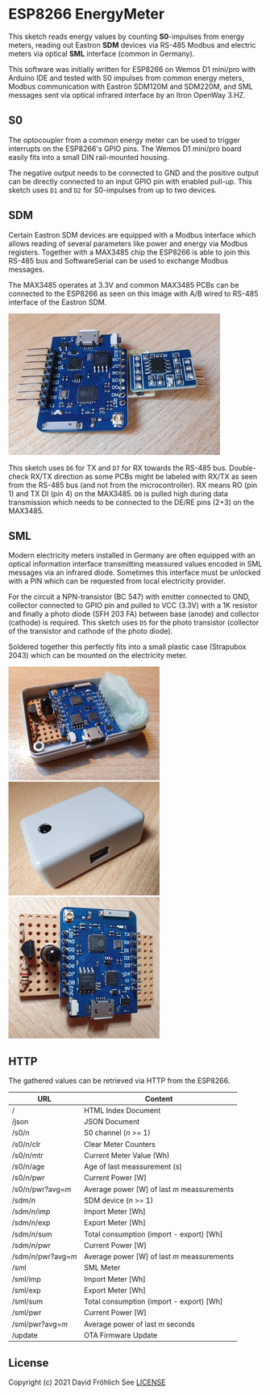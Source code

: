 # ESP8266 EnergyMeter

This sketch reads energy values by counting **S0**-impulses from energy meters, reading out Eastron **SDM** devices via RS-485 Modbus and electric meters via optical **SML** interface (common in Germany).

This software was initially written for ESP8266 on Wemos D1 mini/pro with Arduino IDE and tested with S0 impulses from common energy meters, Modbus communication with Eastron SDM120M and SDM220M, and SML messages sent via optical infrared interface by an Itron OpenWay 3.HZ.



## S0

The optocoupler from a common energy meter can be used to trigger interrupts on the ESP8266's GPIO pins. The Wemos D1 mini/pro board easily fits into a small DIN rail-mounted housing.

The negative output needs to be connected to GND and the positive output can be directly connected to an input GPIO pin with enabled pull-up.
This sketch uses `D1` and `D2` for S0-impulses from up to two devices.



## SDM

Certain Eastron SDM devices are equipped with a Modbus interface which allows reading of several parameters like power and energy via Modbus registers. Together with a MAX3485 chip the ESP8266 is able to join this RS-485 bus and SoftwareSerial can be used to exchange Modbus messages.

The MAX3485 operates at 3.3V and common MAX3485 PCBs can be connected to the ESP8266 as seen on this image with A/B wired to RS-485 interface of the Eastron SDM.

![EnergyMeter SDM Photo](img/EnergyMeter-sdm.jpg?raw=true)

This sketch uses `D6` for TX and `D7` for RX towards the RS-485 bus.
Double-check RX/TX direction as some PCBs might be labeled with RX/TX as seen from the RS-485 bus (and not from the microcontroller). RX means RO (pin 1) and TX DI (pin 4) on the MAX3485.
`D0` is pulled high during data transmission which needs to be connected to the DE/RE pins (2+3) on the MAX3485.



## SML

Modern electricity meters installed in Germany are often equipped with an optical information interface transmitting meassured values encoded in SML messages via an infrared diode. Sometimes this interface must be unlocked with a PIN which can be requested from local electricity provider.

For the circuit a NPN-transistor (BC 547) with emitter connected to GND, collector connected to GPIO pin and pulled to VCC (3.3V) with a 1K resistor and finally a photo diode (SFH 203 FA) between base (anode) and collector (cathode) is required.
This sketch uses `D5` for the photo transistor (collector of the transistor and cathode of the photo diode).

Soldered together this perfectly fits into a small plastic case (Strapubox 2043) which can be mounted on the electricity meter.

![EnergyMeter SML Board](img/EnergyMeter-sml-board.jpg?raw=true)
![EnergyMeter SML Case](img/EnergyMeter-sml-case.jpg?raw=true)
![EnergyMeter SML Photo](img/EnergyMeter-sml.jpg?raw=true)



## HTTP

The gathered values can be retrieved via HTTP from the ESP8266.

URL                  | Content
-------------------- | --------------------------
/                    | HTML Index Document
/json                | JSON Document
/s0/*n*              | S0 channel (*n* >= 1)
/s0/*n*/clr          | Clear Meter Counters
/s0/*n*/mtr          | Current Meter Value (Wh)
/s0/*n*/age          | Age of last meassurement (s)
/s0/*n*/pwr          | Current Power [W]
/s0/*n*/pwr?avg=*m*  | Average power [W] of last *m* meassurements
/sdm/*n*             | SDM device (*n* >= 1)
/sdm/*n*/imp         | Import Meter [Wh]
/sdm/*n*/exp         | Export Meter [Wh]
/sdm/*n*/sum         | Total consumption (import - export) [Wh]
/sdm/*n*/pwr         | Current Power [W]
/sdm/*n*/pwr?avg=*m* | Average power [W] of last *m* meassurements
/sml                 | SML Meter
/sml/imp             | Import Meter [Wh]
/sml/exp             | Export Meter [Wh]
/sml/sum             | Total consumption (import - export) [Wh]
/sml/pwr             | Current Power [W]
/sml/pwr?avg=*m*     | Average power of last *m* seconds
/update              | OTA Firmware Update



## License

Copyright (c) 2021 David Fröhlich
See [LICENSE](LICENSE)
